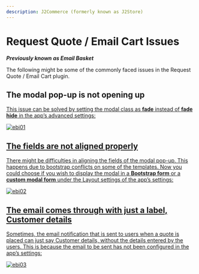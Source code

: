 ```yaml
---
description: J2Commerce (formerly known as J2Store)
---
```


# Request Quote / Email Cart Issues

***Previously known as Email Basket***

The following might be some of the commonly faced issues in the Request Quote / Email Cart plugin.

## The modal pop-up is not opening up <a href="#the-modal-pop-up-is-not-opening-up" id="the-modal-pop-up-is-not-opening-up" />

This issue can be solved by setting the modal class as **fade** instead of **fade hide** in the app’s advanced settings:

![ebi01](/img/email-advanced-issue.webp)

## The fields are not aligned properly <a href="#the-fields-are-not-aligned-properly" id="the-fields-are-not-aligned-properly" />

There might be difficulties in aligning the fields of the modal pop-up. This happens due to bootstrap conflicts on some of the templates. Now you could choose if you wish to display the modal in a **Bootstrap form** or a **custom modal form** under the Layout settings of the app’s settings:

![ebi02](/img/email-layout-issues.webp)

## The email comes through with just a label, Customer details <a href="#the-email-comes-through-with-just-a-label-customer-details" id="the-email-comes-through-with-just-a-label-customer-details" />

Sometimes, the email notification that is sent to users when a quote is placed can just say Customer details, without the details entered by the users. This is because the email to be sent has not been configured in the app’s settings:

![ebi03](/img/email-language-issues.webp)
